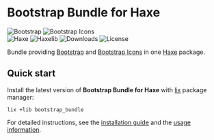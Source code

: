# Bootstrap Bundle for Haxe
![Bootstrap](https://badgen.net/badge/bootstrap/v5.1.3/blue) ![Bootstrap Icons](https://badgen.net/badge/bootstrap-icons/v1.6.1/blue)  
![Haxe](https://badgen.net/badge/haxe/%3E%3D4.2.0/green) ![Haxelib](https://badgen.net/haxelib/v/bootstrap_bundle) ![Downloads](https://badgen.net/haxelib/d/bootstrap_bundle) ![License](https://badgen.net/badge/license/MIT/blue)

Bundle providing [Bootstrap](https://getbootstrap.com) and [Bootstrap Icons](https://icons.getbootstrap.com)
in one [Haxe](https://haxe.org) package.

## Quick start
Install the latest version of **Bootstrap Bundle for Haxe** with [lix](https://github.com/lix-pm/lix.client) package manager:

```shell
lix +lib bootstrap_bundle
```

For detailed instructions, see the [installation guide](installation.md) and the [usage information](usage.md).
